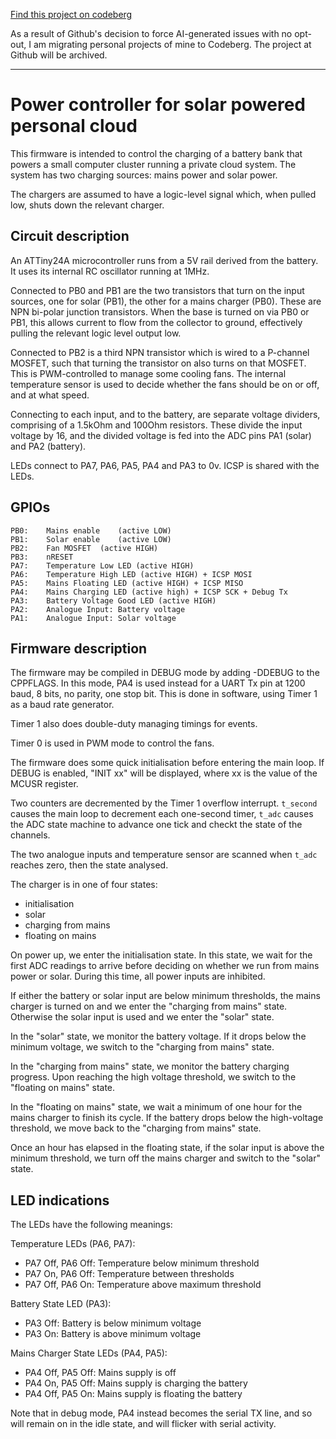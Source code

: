 [Find this project on codeberg](https://codeberg.org/sjlongland/cluster-powerctl)

As a result of Github's decision to force AI-generated issues with no opt-out,
I am migrating personal projects of mine to Codeberg.  The project at Github
will be archived.

----

Power controller for solar powered personal cloud
=================================================

This firmware is intended to control the charging of a battery bank that powers
a small computer cluster running a private cloud system.  The system has two
charging sources: mains power and solar power.

The chargers are assumed to have a logic-level signal which, when pulled low,
shuts down the relevant charger.

Circuit description
-------------------

An ATTiny24A microcontroller runs from a 5V rail derived from the
battery.  It uses its internal RC oscillator running at 1MHz.

Connected to PB0 and PB1 are the two transistors that turn on the input
sources, one for solar (PB1), the other for a mains charger (PB0).  These are
NPN bi-polar junction transistors.  When the base is turned on via PB0 or PB1,
this allows current to flow from the collector to ground, effectively pulling
the relevant logic level output low.

Connected to PB2 is a third NPN transistor which is wired to a P-channel
MOSFET, such that turning the transistor on also turns on that MOSFET.  This
is PWM-controlled to manage some cooling fans.  The internal temperature
sensor is used to decide whether the fans should be on or off, and at what
speed.

Connecting to each input, and to the battery, are separate voltage
dividers, comprising of a 1.5kOhm and 100Ohm resistors.  These divide
the input voltage by 16, and the divided voltage is fed into the ADC
pins PA1 (solar) and PA2 (battery).

LEDs connect to PA7, PA6, PA5, PA4 and PA3 to 0v.  ICSP is shared with the
LEDs.

GPIOs
-----

	PB0:	Mains enable	(active LOW)
	PB1:	Solar enable	(active LOW)
	PB2:	Fan MOSFET	(active HIGH)
	PB3:	nRESET
	PA7:	Temperature Low LED (active HIGH)
	PA6:	Temperature High LED (active HIGH) + ICSP MOSI
	PA5:	Mains Floating LED (active HIGH) + ICSP MISO
	PA4:	Mains Charging LED (active high) + ICSP SCK + Debug Tx
	PA3:	Battery Voltage Good LED (active HIGH)
	PA2:	Analogue Input: Battery voltage
	PA1:	Analogue Input: Solar voltage

Firmware description
--------------------

The firmware may be compiled in DEBUG mode by adding -DDEBUG to the
CPPFLAGS.  In this mode, PA4 is used instead for a UART Tx pin at 1200
baud, 8 bits, no parity, one stop bit.  This is done in software, using
Timer 1 as a baud rate generator.

Timer 1 also does double-duty managing timings for events.

Timer 0 is used in PWM mode to control the fans.

The firmware does some quick initialisation before entering the main
loop.  If DEBUG is enabled, "INIT xx" will be displayed, where xx is the
value of the MCUSR register.

Two counters are decremented by the Timer 1 overflow interrupt.
`t_second` causes the main loop to decrement each one-second timer, `t_adc`
causes the ADC state machine to advance one tick and checkt the state of the
channels.

The two analogue inputs and temperature sensor are scanned when
`t_adc` reaches zero, then the state analysed.

The charger is in one of four states:
* initialisation
* solar
* charging from mains
* floating on mains

On power up, we enter the initialisation state.  In this state, we wait for
the first ADC readings to arrive before deciding on whether we run from mains
power or solar.  During this time, all power inputs are inhibited.

If either the battery or solar input are below minimum thresholds, the mains
charger is turned on and we enter the "charging from mains" state.
Otherwise the solar input is used and we enter the "solar" state.

In the "solar" state, we monitor the battery voltage.  If it drops below the
minimum voltage, we switch to the "charging from mains" state.

In the "charging from mains" state, we monitor the battery charging progress.
Upon reaching the high voltage threshold, we switch to the "floating on mains"
state.

In the "floating on mains" state, we wait a minimum of one hour for the
mains charger to finish its cycle.  If the battery drops below the
high-voltage threshold, we move back to the "charging from mains" state.

Once an hour has elapsed in the floating state, if the solar input is above
the minimum threshold, we turn off the mains charger and switch to the "solar"
state.

LED indications
---------------

The LEDs have the following meanings:

Temperature LEDs (PA6, PA7):
- PA7 Off, PA6 Off: Temperature below minimum threshold
- PA7 On, PA6 Off: Temperature between thresholds
- PA7 Off, PA6 On: Temperature above maximum threshold

Battery State LED (PA3):
- PA3 Off: Battery is below minimum voltage
- PA3 On: Battery is above minimum voltage

Mains Charger State LEDs (PA4, PA5):
- PA4 Off, PA5 Off: Mains supply is off
- PA4 On, PA5 Off: Mains supply is charging the battery
- PA4 Off, PA5 On: Mains supply is floating the battery

Note that in debug mode, PA4 instead becomes the serial TX line, and so will
remain on in the idle state, and will flicker with serial activity.
